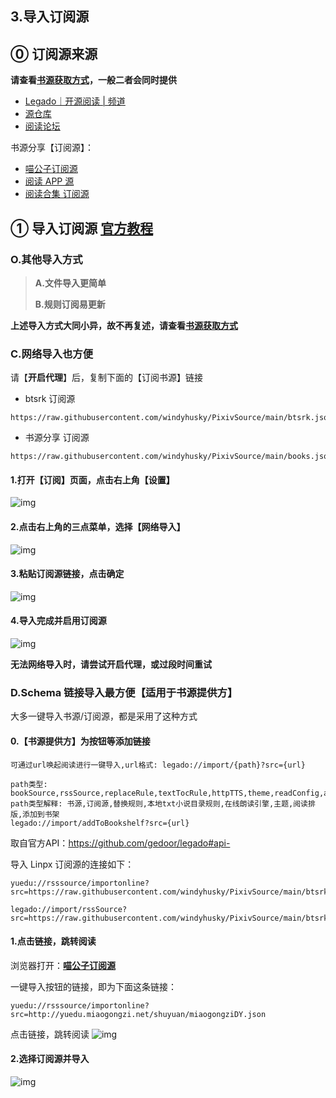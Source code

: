 ## 3.导入订阅源

## ⓪ 订阅源来源

**请查看[书源获取方式](./Import.md)，一般二者会同时提供**
- [Legado｜开源阅读 | 频道](https://t.me/legado_channels)
- [源仓库](https://www.yckceo.com/yuedu/rss/index.html)
- [阅读论坛](https://legado.cn/forum-rssSources-1.html)

书源分享【订阅源】：
- [喵公子订阅源](https://yd.mgz6.cc/)  
- [阅读 APP 源](https://legado.aoaostar.com/)  
- [阅读合集 订阅源](https://flowus.cn/share/923f5a35-6dcf-47d1-b8eb-b9c5ef3ed39b)


## ① 导入订阅源 [官方教程](https://www.yuque.com/legado/wiki/grqch2)

### O.其他导入方式
> **A.文件导入更简单**
> 
> **B.规则订阅易更新**
> 
**上述导入方式大同小异，故不再复述，请查看[书源获取方式](./Import.md)**


### C.网络导入也方便

请【**开启代理**】后，复制下面的【订阅书源】链接
- btsrk 订阅源
```
https://raw.githubusercontent.com/windyhusky/PixivSource/main/btsrk.json
```

- 书源分享 订阅源
```
https://raw.githubusercontent.com/windyhusky/PixivSource/main/books.json
```

#### 1.打开【订阅】页面，点击右上角【设置】
![img](pic/ImportRssSourceViaUrl1.png)

#### 2.点击右上角的三点菜单，选择【网络导入】
![img](pic/ImportRssSourceViaUrl2.png)

#### 3.粘贴订阅源链接，点击确定
![img](pic/ImportRssSourceViaUrl4.png)

#### 4.导入完成并启用订阅源
![img](pic/InportRssSourceFinished.png)

**无法网络导入时，请尝试开启代理，或过段时间重试**


### D.Schema 链接导入最方便【适用于书源提供方】
大多一键导入书源/订阅源，都是采用了这种方式

#### 0.【书源提供方】为按钮等添加链接

```
可通过url唤起阅读进行一键导入,url格式: legado://import/{path}?src={url}

path类型: bookSource,rssSource,replaceRule,textTocRule,httpTTS,theme,readConfig,addToBookshelf
path类型解释: 书源,订阅源,替换规则,本地txt小说目录规则,在线朗读引擎,主题,阅读排版,添加到书架
legado://import/addToBookshelf?src={url}
```
取自官方API：https://github.com/gedoor/legado#api-


导入 Linpx 订阅源的连接如下：
```
yuedu://rsssource/importonline?src=https://raw.githubusercontent.com/windyhusky/PixivSource/main/btsrk.json

legado://import/rssSource?src=https://raw.githubusercontent.com/windyhusky/PixivSource/main/btsrk.json
```

#### 1.点击链接，跳转阅读
浏览器打开：**[喵公子订阅源](https://dy.mgz6.cc/)**

一键导入按钮的链接，即为下面这条链接：
```
yuedu://rsssource/importonline?src=http://yuedu.miaogongzi.net/shuyuan/miaogongziDY.json
```

点击链接，跳转阅读
![img](pic/OpenInLegado.png)


#### 2.选择订阅源并导入

![img](https://telegra.ph/file/bb3c9457f21b4be72f878.png)
